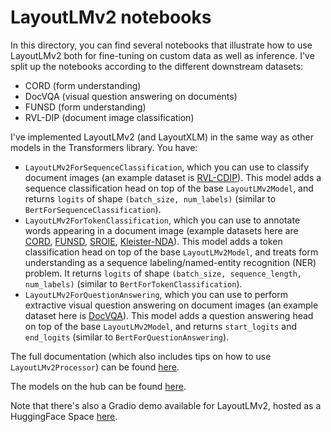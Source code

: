 # LayoutLMv2 notebooks
In this directory, you can find several notebooks that illustrate how to use LayoutLMv2 both for fine-tuning on custom data as well as inference. I've split up the notebooks according to the different downstream datasets:

- CORD (form understanding)
- DocVQA (visual question answering on documents)
- FUNSD (form understanding)
- RVL-DIP (document image classification)

I've implemented LayoutLMv2 (and LayoutXLM) in the same way as other models in the Transformers library. You have:
- `LayoutLMv2ForSequenceClassification`, which you can use to classify document images (an example dataset is [RVL-CDIP](https://www.cs.cmu.edu/~aharley/rvl-cdip/)). This model adds a sequence classification head on top of the base `LayoutLMv2Model`, and returns `logits` of shape `(batch_size, num_labels)` (similar to `BertForSequenceClassification`).
- `LayoutLMv2ForTokenClassification`, which you can use to annotate words appearing in a document image (example datasets here are [CORD](https://github.com/clovaai/cord), [FUNSD](https://guillaumejaume.github.io/FUNSD/), [SROIE](https://rrc.cvc.uab.es/?ch=13), [Kleister-NDA](https://github.com/applicaai/kleister-nda)). This model adds a token classification head on top of the base `LayoutLMv2Model`, and treats form understanding as a sequence labeling/named-entity recognition (NER) problem. It returns `logits` of shape `(batch_size, sequence_length, num_labels)` (similar to `BertForTokenClassification`).
- `LayoutLMv2ForQuestionAnswering`, which you can use to perform extractive visual question answering on document images (an example dataset here is [DocVQA](https://docvqa.org/)). This model adds a question answering head on top of the base `LayoutLMv2Model`, and returns `start_logits` and `end_logits` (similar to `BertForQuestionAnswering`).

The full documentation (which also includes tips on how to use `LayoutLMv2Processor`) can be found [here](https://huggingface.co/transformers/model_doc/layoutlmv2.html).

The models on the hub can be found [here](https://huggingface.co/models?search=layoutlmv2).

Note that there's also a Gradio demo available for LayoutLMv2, hosted as a HuggingFace Space [here](https://huggingface.co/spaces/nielsr/LayoutLMv2-FUNSD).
